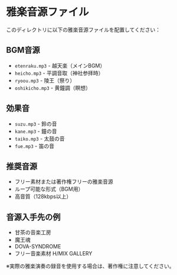 # 雅楽音源ファイル

このディレクトリに以下の雅楽音源ファイルを配置してください：

## BGM音源
- `etenraku.mp3` - 越天楽（メインBGM）
- `heicho.mp3` - 平調音取（神社参拝時）
- `ryoou.mp3` - 陵王（祭り）
- `oshikicho.mp3` - 黄鐘調（瞑想）

## 効果音
- `suzu.mp3` - 鈴の音
- `kane.mp3` - 鐘の音
- `taiko.mp3` - 太鼓の音
- `fue.mp3` - 笛の音

## 推奨音源
- フリー素材または著作権フリーの雅楽音源
- ループ可能な形式（BGM用）
- 高音質（128kbps以上）

## 音源入手先の例
- 甘茶の音楽工房
- 魔王魂
- DOVA-SYNDROME
- フリー音楽素材 H/MIX GALLERY

※実際の雅楽演奏の録音を使用する場合は、著作権に注意してください。